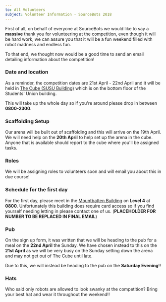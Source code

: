 ```yaml
---
to: All Volunteers
subject: Volunteer Information - SourceBots 2018
---
```


First of all, on behalf of everyone at SourceBots we would like to say a **massive** thank you for volunteering at the competition, even though it will be hard work, we can assure you that it will be a fun weekend filled with robot madness and endless fun.

To that end, we thought now would be a good time to send an email detailing information about the competition!

### Date and location

As a reminder, the competition dates are 21st April - 22nd April and it will be held in [The Cube (SUSU Building)](http://data.southampton.ac.uk/building/42.html) which is on the bottom floor of the Students' Union building.

This will take up the whole day so if you're around please drop in between **0800-2300**.

### Scaffolding Setup

Our arena will be built out of scaffolding and this will arrive on the 19th April. We will need help on the **20th April** to help set up the arena in the cube. Anyone that is available should report to the cube where you'll be assigned tasks.

### Roles

We will be assigning roles to volunteers soon and will email you about this in due course!

### Schedule for the first day

For the first day, please meet in the [Mountbatten Building](http://data.southampton.ac.uk/building/53.html) on **Level 4** at **0800**. Unfortunately this building does require card access so if you find yourself needing letting in please contact one of us. (**PLACEHOLDER FOR NUMBER TO BE REPLACED IN FINAL EMAIL**)

### Pub 

On the sign up form, it was written that we will be heading to the pub for a meal on the **22nd April** the Sunday. We have chosen instead to this on the **21st April** as we will be very busy on the Sunday setting down the arena and may not get out of The Cube until late. 

Due to this, we will instead be heading to the pub on the **Saturday Evening**!!

### Hats

Who said only robots are allowed to look swanky at the competition? Bring your best hat and wear it throughout the weekend!!
